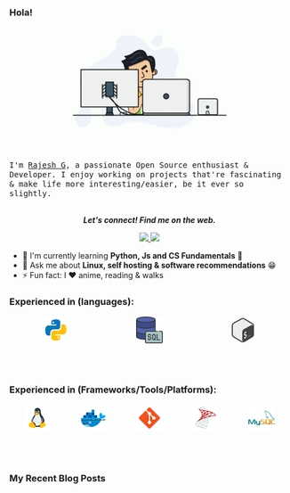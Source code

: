 ### **Hola!**

<p align="center">
  <img src="attachments/main-page-gifs/coding%202.gif" width=300>
  <!-- <img src="attachments/retro%20coding.gif" width=300> -->

  <br /><br />
  <samp>
    I'm <a href="https://www.linkedin.com/in/rajeshg3/">Rajesh G</a>, a passionate Open Source enthusiast & Developer. I enjoy working on projects that're fascinating & make life more interesting/easier, be it ever so slightly.
  </samp>
  <br /><br />
  <p align="center">
  <b><i>Let's connect! Find me on the web.</i></b>
 </p>
<p align="center">
  <a href="mailto:rajeshg3@outlook.com" target="_blank">
    <img height="30" src = "https://img.shields.io/badge/Email-c14438?&style=for-the-badge&logo=gmail&logoColor=white" />
  </a>
  <a href="https://www.linkedin.com/in/rajeshg3/" target="_blank">
    <img height="30" src="https://img.shields.io/badge/linkedin-blue.svg?&style=for-the-badge&logo=linkedin&logoColor=white" />
  </a>
</p>

- 🌱 I'm currently learning **Python, Js and CS Fundamentals**  :thinking:
- 💬 Ask me about **Linux, self hosting & software recommendations** :grin:
- ⚡ Fun fact: I :heart: anime, reading & walks

<!-- logos downloaded from www.icons8.com-->
### Experienced in (languages): 
<div style="display: flex; justify-content: space-around">
<img align="left" alt="python" src="attachments/logos/python.svg" width="48px" />  
<img align="left" alt="SQL" src="attachments/logos/sql.png" width="48px" />
<img align="left" alt="bash" src="attachments/logos/bash.png" width="48px" />
</div>

<br />
<br />
<br />

### Experienced in (Frameworks/Tools/Platforms): 
<div style="display: flex; justify-content: space-around">
<img align="left" alt="linux" src="attachments/logos/linux.png" width="48px" />
<img align="left" alt="docker" src="attachments/logos/docker.png" width="48px" />  
<img align="left" alt="git" src="attachments/logos/git.png" width="48px" />
<img align="left" alt="sql-server" src="attachments/logos/sql-server.png" width="48px" />
<img align="left" alt="mysql" src="attachments/logos/mysql.png" width="48px" />
</div>

<br />
<br />
<br />

### My Recent Blog Posts
<!-- BLOG-POST-LIST:START -->
<!-- BLOG-POST-LIST:END -->

<br />
<br />
<br />
